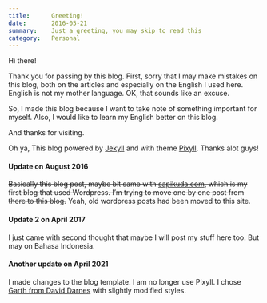 ```yaml
---
title:      Greeting!
date:       2016-05-21
summary:    Just a greeting, you may skip to read this
category:   Personal
---
```


Hi there!

Thank you for passing by this blog. First, sorry that I may make mistakes on this blog, both on the articles and especially on the English I used here. English is not my mother language. OK, that sounds like an excuse.

So, I made this blog because I want to take note of something important for myself. Also, I would like to learn my English better on this blog.

And thanks for visiting.

Oh ya, This blog powered by [Jekyll](http://jekyllrb.com/) and with theme [Pixyll](https://themes.gohugo.io/pixyll/). Thanks alot guys!

#### Update on August 2016

~~Basically this blog post, maybe bit same with [sapikuda.com](http://sapikuda.com), which is my first blog that used Wordpress. I’m trying to move one by one post from there to this blog.~~
Yeah, old wordpress posts had been moved to this site.

#### Update 2 on April 2017

I just came with second thought that maybe I will post my stuff here too. But may on Bahasa Indonesia.

#### Another update on April 2021

I made changes to the blog template. I am no longer use Pixyll. I chose [Garth from David Darnes](https://github.com/daviddarnes/garth) with slightly modified styles.

